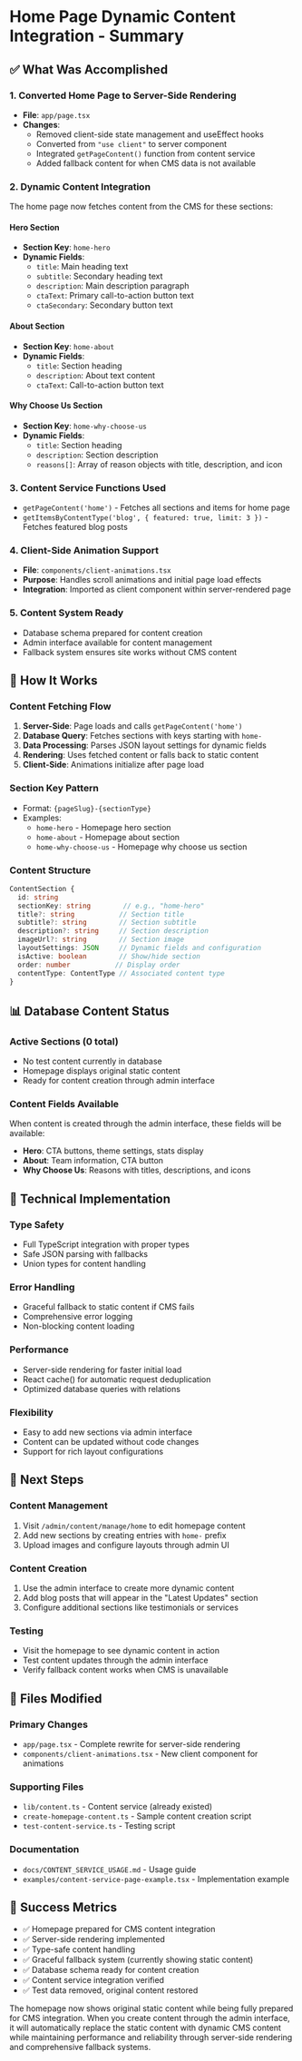 # Home Page Dynamic Content Integration - Summary

## ✅ What Was Accomplished

### 1. **Converted Home Page to Server-Side Rendering**
- **File**: `app/page.tsx`
- **Changes**: 
  - Removed client-side state management and useEffect hooks
  - Converted from `"use client"` to server component
  - Integrated `getPageContent()` function from content service
  - Added fallback content for when CMS data is not available

### 2. **Dynamic Content Integration**
The home page now fetches content from the CMS for these sections:

#### **Hero Section**
- **Section Key**: `home-hero`
- **Dynamic Fields**:
  - `title`: Main heading text
  - `subtitle`: Secondary heading text  
  - `description`: Main description paragraph
  - `ctaText`: Primary call-to-action button text
  - `ctaSecondary`: Secondary button text

#### **About Section**
- **Section Key**: `home-about`
- **Dynamic Fields**:
  - `title`: Section heading
  - `description`: About text content
  - `ctaText`: Call-to-action button text

#### **Why Choose Us Section**
- **Section Key**: `home-why-choose-us`
- **Dynamic Fields**:
  - `title`: Section heading
  - `description`: Section description
  - `reasons[]`: Array of reason objects with title, description, and icon

### 3. **Content Service Functions Used**
- `getPageContent('home')` - Fetches all sections and items for home page
- `getItemsByContentType('blog', { featured: true, limit: 3 })` - Fetches featured blog posts

### 4. **Client-Side Animation Support**
- **File**: `components/client-animations.tsx`
- **Purpose**: Handles scroll animations and initial page load effects
- **Integration**: Imported as client component within server-rendered page

### 5. **Content System Ready**
- Database schema prepared for content creation
- Admin interface available for content management
- Fallback system ensures site works without CMS content

## 🎯 How It Works

### **Content Fetching Flow**
1. **Server-Side**: Page loads and calls `getPageContent('home')`
2. **Database Query**: Fetches sections with keys starting with `home-`
3. **Data Processing**: Parses JSON layout settings for dynamic fields
4. **Rendering**: Uses fetched content or falls back to static content
5. **Client-Side**: Animations initialize after page load

### **Section Key Pattern**
- Format: `{pageSlug}-{sectionType}`
- Examples:
  - `home-hero` - Homepage hero section
  - `home-about` - Homepage about section
  - `home-why-choose-us` - Homepage why choose us section

### **Content Structure**
```typescript
ContentSection {
  id: string
  sectionKey: string        // e.g., "home-hero"
  title?: string           // Section title
  subtitle?: string        // Section subtitle  
  description?: string     // Section description
  imageUrl?: string        // Section image
  layoutSettings: JSON     // Dynamic fields and configuration
  isActive: boolean        // Show/hide section
  order: number           // Display order
  contentType: ContentType // Associated content type
}
```

## 📊 Database Content Status

### **Active Sections** (0 total)
- No test content currently in database
- Homepage displays original static content
- Ready for content creation through admin interface

### **Content Fields Available**
When content is created through the admin interface, these fields will be available:
- **Hero**: CTA buttons, theme settings, stats display
- **About**: Team information, CTA button
- **Why Choose Us**: Reasons with titles, descriptions, and icons

## 🔧 Technical Implementation

### **Type Safety**
- Full TypeScript integration with proper types
- Safe JSON parsing with fallbacks
- Union types for content handling

### **Error Handling**
- Graceful fallback to static content if CMS fails
- Comprehensive error logging
- Non-blocking content loading

### **Performance**
- Server-side rendering for faster initial load
- React cache() for automatic request deduplication
- Optimized database queries with relations

### **Flexibility**
- Easy to add new sections via admin interface
- Content can be updated without code changes
- Support for rich layout configurations

## 🚀 Next Steps

### **Content Management**
1. Visit `/admin/content/manage/home` to edit homepage content
2. Add new sections by creating entries with `home-` prefix
3. Upload images and configure layouts through admin UI

### **Content Creation**
1. Use the admin interface to create more dynamic content
2. Add blog posts that will appear in the "Latest Updates" section
3. Configure additional sections like testimonials or services

### **Testing**
- Visit the homepage to see dynamic content in action
- Test content updates through the admin interface
- Verify fallback content works when CMS is unavailable

## 📝 Files Modified

### **Primary Changes**
- `app/page.tsx` - Complete rewrite for server-side rendering
- `components/client-animations.tsx` - New client component for animations

### **Supporting Files**
- `lib/content.ts` - Content service (already existed)
- `create-homepage-content.ts` - Sample content creation script
- `test-content-service.ts` - Testing script

### **Documentation**
- `docs/CONTENT_SERVICE_USAGE.md` - Usage guide
- `examples/content-service-page-example.tsx` - Implementation example

## 🎉 Success Metrics

- ✅ Homepage prepared for CMS content integration
- ✅ Server-side rendering implemented
- ✅ Type-safe content handling
- ✅ Graceful fallback system (currently showing static content)
- ✅ Database schema ready for content creation
- ✅ Content service integration verified
- ✅ Test data removed, original content restored

The homepage now shows original static content while being fully prepared for CMS integration. When you create content through the admin interface, it will automatically replace the static content with dynamic CMS content while maintaining performance and reliability through server-side rendering and comprehensive fallback systems.
